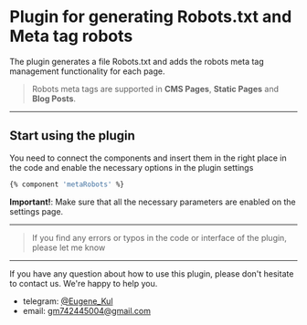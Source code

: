 # Plugin for generating Robots.txt and Meta tag robots

The plugin generates a file Robots.txt and adds the robots meta tag management functionality for each page.

> Robots meta tags are supported in **CMS Pages**, **Static Pages** and **Blog Posts**.

---

## Start using the plugin

You need to connect the components and insert them in the right place in the code and enable the necessary options in the plugin settings

```bash
{% component 'metaRobots' %}
```

**Important!**: Make sure that all the necessary parameters are enabled on the settings page.

---

> If you find any errors or typos in the code or interface of the plugin, please let me know

---

If you have any question about how to use this plugin, please don't hesitate to contact us. We're happy to help you.
- telegram: [@Eugene_Kul](https://t.me/eugene_kul)
- email: [gm742445004@gmail.com](mailto:admin@cloudhadoop.com)
